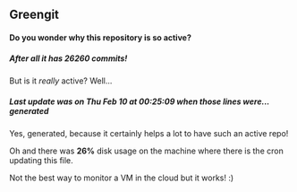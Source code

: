 ## Greengit

#### Do you wonder why this repository is so active?

##### After all it has 26260 commits!

But is it *really* active? Well...

##### Last update was on Thu Feb 10 at 00:25:09 when those lines were... generated

Yes, generated, because it certainly helps a lot to have such an active repo!

Oh and there was **26%** disk usage on the machine
where there is the cron updating this file.

Not the best way to monitor a VM in the cloud but it works! :)
